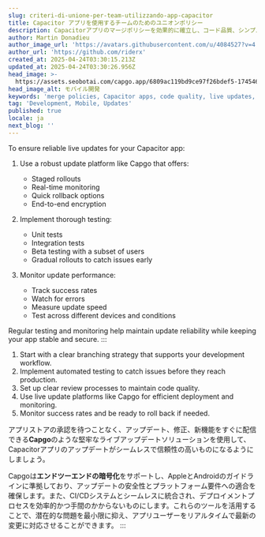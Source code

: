 ```yaml
---
slug: criteri-di-unione-per-team-utilizzando-app-capacitor
title: Capacitor アプリを使用するチームのためのユニオンポリシー
description: Capacitorアプリのマージポリシーを効果的に確立し、コード品質、シンプルな更新、コンフリクト管理を確保する方法をご紹介します。
author: Martin Donadieu
author_image_url: 'https://avatars.githubusercontent.com/u/4084527?v=4'
author_url: 'https://github.com/riderx'
created_at: 2025-04-24T03:30:15.213Z
updated_at: 2025-04-24T03:30:26.956Z
head_image: >-
  https://assets.seobotai.com/capgo.app/6809ac119bd9ce97f26bdef5-1745465426956.jpg
head_image_alt: モバイル開発
keywords: 'merge policies, Capacitor apps, code quality, live updates, branch management'
tag: 'Development, Mobile, Updates'
published: true
locale: ja
next_blog: ''
---
```

To ensure reliable live updates for your Capacitor app:

1. Use a robust update platform like Capgo that offers:
   - Staged rollouts
   - Real-time monitoring
   - Quick rollback options
   - End-to-end encryption

2. Implement thorough testing:
   - Unit tests
   - Integration tests
   - Beta testing with a subset of users
   - Gradual rollouts to catch issues early

3. Monitor update performance:
   - Track success rates
   - Watch for errors
   - Measure update speed
   - Test across different devices and conditions

Regular testing and monitoring help maintain update reliability while keeping your app stable and secure.
:::

<Steps>

1. Start with a clear branching strategy that supports your development workflow.
2. Implement automated testing to catch issues before they reach production.
3. Set up clear review processes to maintain code quality.
4. Use live update platforms like Capgo for efficient deployment and monitoring.
5. Monitor success rates and be ready to roll back if needed.

</Steps>

アプリストアの承認を待つことなく、アップデート、修正、新機能をすぐに配信できる**Capgo**のような堅牢なライブアップデートソリューションを使用して、Capacitorアプリのアップデートがシームレスで信頼性の高いものになるようにしましょう。

Capgoは**エンドツーエンドの暗号化**をサポートし、AppleとAndroidのガイドラインに準拠しており、アップデートの安全性とプラットフォーム要件への適合を確保します。また、CI/CDシステムとシームレスに統合され、デプロイメントプロセスを効率的かつ手間のかからないものにします。これらのツールを活用することで、潜在的な問題を最小限に抑え、アプリユーザーをリアルタイムで最新の変更に対応させることができます。
:::

